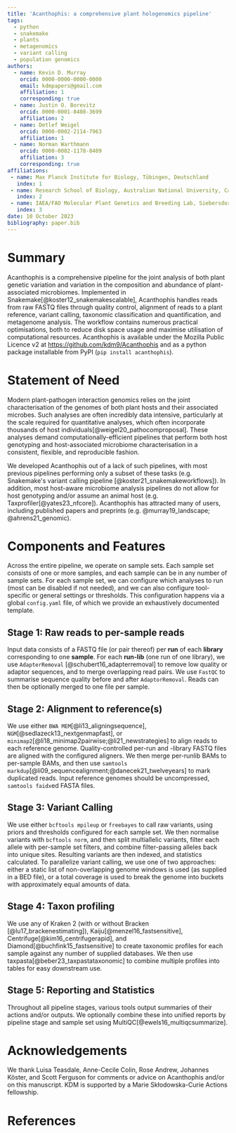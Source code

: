 ```yaml
---
title: 'Acanthophis: a comprehensive plant hologenomics pipeline'
tags:
  - python
  - snakemake 
  - plants
  - metagenomics
  - variant calling
  - population genomics
authors:
  - name: Kevin D. Murray
    orcid: 0000-0000-0000-0000
    email: kdmpapers@gmail.com
    affiliation: 1
    corresponding: true
  - name: Justin O. Borevitz
    orcid: 0000-0001-8408-3699
    affiliation: 2
  - name: Detlef Weigel
    orcid: 0000-0002-2114-7963
    affiliation: 1
  - name: Norman Warthmann
    orcid: 0000-0002-1178-8409
    affiliation: 3
    corresponding: true
affiliations:
 - name: Max Planck Institute for Biology, Tübingen, Deutschland
   index: 1
 - name: Research School of Biology, Australian National University, Canberra, Australia
   index: 2
 - name: IAEA/FAO Molecular Plant Genetics and Breeding Lab, Siebersdorf, Austria
   index: 3
date: 10 October 2023
bibliography: paper.bib
---
```


# Summary


Acanthophis is a comprehensive pipeline for the joint analysis of both plant genetic variation and variation in the composition and abundance of plant-associated microbiomes.
Implemented in Snakemake[@koster12_snakemakescalable], Acanthophis handles reads from raw FASTQ files through quality control, alignment of reads to a plant reference, variant calling, taxonomic classification and quantification, and metagenome analysis.
The workflow contains numerous practical optimisations, both to reduce disk space usage and maximise utilisation of computational resources. 
Acanthophis is available under the Mozilla Public Licence v2 at <https://github.com/kdm9/Acanthophis> and as a python package installable from PyPI (`pip install acanthophis`).

# Statement of Need

Modern plant-pathogen interaction genomics relies on the joint characterisation of the genomes of both plant hosts and their associated microbes.
Such analyses are often incredibly data intensive, particularly at the scale required for quantitative analyses, which often incorporate thousands of host individuals[@weigel20_pathocomproposal].
These analyses demand computationally-efficient pipelines that perform both host genotyping and host-associated microbiome characterisation in a consistent, flexible, and reproducible fashion.

We developed Acanthophis out of a lack of such pipelines, with most previous pipelines performing only a subset of these tasks (e.g. Snakemake's variant calling pipeline [@koster21_snakemakeworkflows]). In addition, most host-aware microbiome analysis pipelines do not allow for host genotyping and/or assume an animal host (e.g. Taxprofiler[@yates23_nfcore]). Acanthophis has attracted many of users, including published papers and preprints (e.g. @murray19_landscape; @ahrens21_genomic).

# Components and Features

Across the entire pipeline, we operate on sample sets. Each sample set consists of one or more samples, and each sample can be in any number of sample sets. For each sample set, we can configure which analyses to run (most can be disabled if not needed), and we can also configure tool-specific or general settings or thresholds. This configuration happens via a global `config.yaml` file, of which we provide an exhaustively documented template.

## Stage 1: Raw reads to per-sample reads

Input data consists of a FASTQ file (or pair thereof) per **run** of each **library** corresponding to one **sample**. For each **run-lib** (one run of one library), we use `AdapterRemoval` [@schubert16_adapterremoval] to remove low quality or adaptor sequences, and to merge overlapping read pairs. We use `FastQC` to summarise sequence quality before and after `AdaptorRemoval`. Reads can then be optionally merged to one file per sample.

## Stage 2: Alignment to reference(s)

We use either `BWA MEM`[@li13_aligningsequence], `NGM`[@sedlazeck13_nextgenmapfast], or `minimap2`[@li18_minimap2pairwise;@li21_newstrategies] to align reads to each reference genome. Quality-controlled per-run and -library FASTQ files are aligned with the configured aligners. We then merge per-runlib BAMs to per-sample BAMs, and then use `samtools markdup`[@li09_sequencealignment;@danecek21_twelveyears] to mark duplicated reads. Input reference genomes should be uncompressed, `samtools faidx`ed FASTA files. 

## Stage 3: Variant Calling

We use either `bcftools mpileup` or `freebayes` to call raw variants, using priors and thresholds configured for each sample set. We then normalise variants with `bcftools norm`, and then split multiallelic variants, filter each allele with per-sample set filters, and combine filter-passing alleles back into unique sites. Resulting variants are then indexed, and statistics calculated. To parallelize variant calling, we use one of two approaches: either a static list of non-overlapping genome windows is used (as supplied in a BED file), or a total coverage is used to break the genome into buckets with approximately equal amounts of data.

## Stage 4: Taxon profiling
We use any of Kraken 2 (with or without Bracken [@lu17_brackenestimating]), Kaiju[@menzel16_fastsensitive], Centrifuge[@kim16_centrifugerapid], and Diamond[@buchfink15_fastsensitive] to create taxonomic profiles for each sample against any number of supplied databases. We then use taxpasta[@beber23_taxpastataxonomic] to combine multiple profiles into tables for easy downstream use.

## Stage 5: Reporting and Statistics

Throughout all pipeline stages, various tools output summaries of their actions and/or outputs. We optionally combine these into unified reports by pipeline stage and sample set using MultiQC[@ewels16_multiqcsummarize].

# Acknowledgements

We thank Luisa Teasdale, Anne-Cecile Colin, Rose Andrew, Johannes Köster, and Scott Ferguson for comments or advice on Acanthophis and/or on this manuscript. KDM is supported by a Marie Skłodowska-Curie Actions fellowship.

# References
